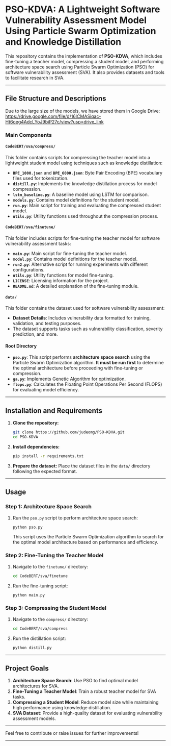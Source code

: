 # PSO-KDVA: A Lightweight Software Vulnerability Assessment Model Using Particle Swarm Optimization and Knowledge Distillation

This repository contains the implementation of **PSO-KDVA**, which includes fine-tuning a teacher model, compressing a student model, and performing architecture space search using Particle Swarm Optimization (PSO) for software vulnerability assessment (SVA). It also provides datasets and tools to facilitate research in SVA.

---

## File Structure and Descriptions

Due to the large size of the models, we have stored them in Google Drive: https://drive.google.com/file/d/16ICMASiqac-Ht6oeg4AdcLYoJ9biP27c/view?usp=drive_link

### Main Components

#### `CodeBERT/sva/compress/`
This folder contains scripts for compressing the teacher model into a lightweight student model using techniques such as knowledge distillation:
- **`BPE_1000.json`** and **`BPE_6000.json`**: Byte Pair Encoding (BPE) vocabulary files used for tokenization.
- **`distill.py`**: Implements the knowledge distillation process for model compression.
- **`lstm_baseline.py`**: A baseline model using LSTM for comparison.
- **`models.py`**: Contains model definitions for the student model.
- **`run.py`**: Main script for training and evaluating the compressed student model.
- **`utils.py`**: Utility functions used throughout the compression process.

#### `CodeBERT/sva/finetune/`
This folder includes scripts for fine-tuning the teacher model for software vulnerability assessment tasks:
- **`main.py`**: Main script for fine-tuning the teacher model.
- **`model.py`**: Contains model definitions for the teacher model.
- **`run2.py`**: Alternative script for running experiments with different configurations.
- **`utils.py`**: Utility functions for model fine-tuning.
- **`LICENSE`**: Licensing information for the project.
- **`README.md`**: A detailed explanation of the fine-tuning module.

#### `data/`
This folder contains the dataset used for software vulnerability assessment:
- **Dataset Details**: Includes vulnerability data formatted for training, validation, and testing purposes.
- The dataset supports tasks such as vulnerability classification, severity prediction, and more.

#### Root Directory
- **`pso.py`**: This script performs **architecture space search** using the Particle Swarm Optimization algorithm. **It must be run first** to determine the optimal architecture before proceeding with fine-tuning or compression.
- **`ga.py`**: Implements Genetic Algorithm for optimization.
- **`flops.py`**: Calculates the Floating Point Operations Per Second (FLOPS) for evaluating model efficiency.

---

## Installation and Requirements

1. **Clone the repository:**
   ```bash
   git clone https://github.com/judeomg/PSO-KDVA.git
   cd PSO-KDVA
   ```

2. **Install dependencies:**
   ```bash
   pip install -r requirements.txt
   ```

3. **Prepare the dataset:**
   Place the dataset files in the `data/` directory following the expected format.

---

## Usage

### Step 1: Architecture Space Search
1. Run the `pso.py` script to perform architecture space search:
   ```bash
   python pso.py
   ```
   This script uses the Particle Swarm Optimization algorithm to search for the optimal model architecture based on performance and efficiency.

### Step 2: Fine-Tuning the Teacher Model
1. Navigate to the `finetune/` directory:
   ```bash
   cd CodeBERT/sva/finetune
   ```

2. Run the fine-tuning script:
   ```bash
   python main.py
   ```

### Step 3: Compressing the Student Model
1. Navigate to the `compress/` directory:
   ```bash
   cd CodeBERT/sva/compress
   ```

2. Run the distillation script:
   ```bash
   python distill.py
   ```

---

## Project Goals

1. **Architecture Space Search**: Use PSO to find optimal model architectures for SVA.
2. **Fine-Tuning a Teacher Model**: Train a robust teacher model for SVA tasks.
3. **Compressing a Student Model**: Reduce model size while maintaining high performance using knowledge distillation.
4. **SVA Dataset**: Provide a high-quality dataset for evaluating vulnerability assessment models.

---

Feel free to contribute or raise issues for further improvements!

---

